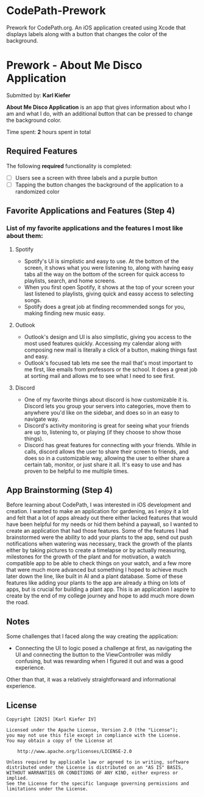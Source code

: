 # CodePath-Prework
Prework for CodePath.org. An iOS application created using Xcode that displays labels along with a button that changes the color of the background.

# Prework - About Me Disco Application

Submitted by: **Karl Kiefer**

**About Me Disco Application** is an app that gives information about who I am and what I do, with an additional button that can be pressed to change the background color.

Time spent: **2** hours spent in total

## Required Features

The following **required** functionality is completed:

- [ ] Users see a screen with three labels and a purple button
- [ ] Tapping the button changes the background of the application to a randomized color
 
## Favorite Applications and Features (Step 4)

### List of my favorite applications and the features I most like about them:

1. Spotify
   - Spotify's UI is simplistic and easy to use. At the bottom of the screen, it shows what you were listening to,
     along with having easy tabs all the way on the bottom of the screen for quick access to playlists, search, and home screens.
   - When you first open Spotify, it shows at the top of your screen your last listened to playlists, giving quick and eassy access to
     selecting songs.
   - Spotify does a great job at finding recommended songs for you, making finding new music easy.

2. Outlook
   - Outlook's design and UI is also simplistic, giving you access to the most used features quickly. Accessing my calendar along with
     composing new mail is literally a click of a button, making things fast and easy.
   - Outlook's focused tab lets me see the mail that's most important to me first, like emails from professors or the school. It does
     a great job at sorting mail and allows me to see what I need to see first.

3. Discord
   - One of my favorite things about discord is how customizable it is. Discord lets you group your servers into categories, move them
     to anywhere you'd like on the sidebar, and does so in an easy to navigate way.
   - Discord's activity monitoring is great for seeing what your friends are up to, listening to, or playing (if they choose to show those things).
   - Discord has great features for connecting with your friends. While in calls, discord allows the user to share their screen to friends, and does
     so in a customizable way, allowing the user to either share a certain tab, monitor, or just share it all. It's easy to use and has proven to be
     helpful to me multiple times.

## App Brainstorming (Step 4)

  Before learning about CodePath, I was interested in iOS development and creation. I wanted to make an application for gardening, as I enjoy it a lot 
and felt that a lot of apps already out there either lacked features that would have been helpful for my needs or hid them behind a paywall, so I wanted
to create an application that had those features. Some of the features I had brainstormed were the ability to add your plants to the app, send out push 
notifications when watering was necessary, track the growth of the plants either by taking pictures to create a timelapse or by actually measuring, 
milestones for the growth of the plant and for motivation, a watch compatible app to be able to check things on your watch, and a few more that were much 
more advanced but something I hoped to achieve much later down the line, like built in AI and a plant database. Some of these features like adding your 
plants to the app are already a thing on lots of apps, but is crucial for building a plant app. This is an application I aspire to create by the end of my 
college journey and hope to add much more down the road.

## Notes

Some challenges that I faced along the way creating the application:

- Connecting the UI to logic posed a challenge at first, as navigating the UI and connecting the button to the ViewController was mildly confusing, but
  was rewarding when I figured it out and was a good experience.

Other than that, it was a relatively straightforward and informational experience.


## License

    Copyright [2025] [Karl Kiefer IV]

    Licensed under the Apache License, Version 2.0 (the "License");
    you may not use this file except in compliance with the License.
    You may obtain a copy of the License at

        http://www.apache.org/licenses/LICENSE-2.0

    Unless required by applicable law or agreed to in writing, software
    distributed under the License is distributed on an "AS IS" BASIS,
    WITHOUT WARRANTIES OR CONDITIONS OF ANY KIND, either express or implied.
    See the License for the specific language governing permissions and
    limitations under the License.
